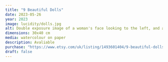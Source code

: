 ```yaml
---
title: "9 Beautiful Dolls"
date: 2023-05-26
year: 2023
image: lucidity/dolls.jpg
alt: Double exposure image of a woman's face looking to the left, and angled looking down with contempt.
dimensions: 30x40 cm
media: watercolour on paper
description: Avaliable
purchase: "https://www.etsy.com/uk/listing/1493601404/9-beautiful-dolls"
draft: false
---
```


